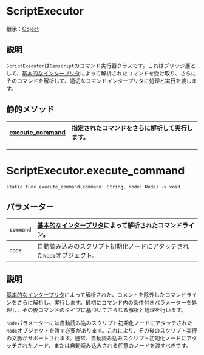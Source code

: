 # ScriptExecutor

継承：[Object](https://docs.godotengine.org/ja/stable/classes/class_object.html)

## 説明

`ScriptExecutor`は`Genscript`のコマンド実行器クラスです。これはブリッジ層として、[基本的なインタープリタ](BaseInterpreter.md)によって解析されたコマンドを受け取り、さらにそのコマンドを解析して、適切なコマンドインタープリタに処理と実行を渡します。

## 静的メソッド

|[execute_command](#scriptexecutorexecute_command)|指定されたコマンドをさらに解析して実行します。|
|:---|:---|

---

# ScriptExecutor.execute_command

`static func execute_command(command: String, node: Node) -> void`

## パラメーター

|`command`|[基本的なインタープリタ](BaseInterpreter.md)によって解析されたコマンドライン。|
|:---|:---|
|`node`|自動読み込みのスクリプト初期化ノードにアタッチされた`Node`オブジェクト。|

## 説明

[基本的なインタープリタ](BaseInterpreter.md)によって解析された、コメントを除外したコマンドラインをさらに解析し、実行します。最初にコマンド内の条件付きパラメーターを処理し、その後コマンドのタイプに基づいてさらなる解析と処理を行います。

`node`パラメーターには自動読み込みスクリプト初期化ノードにアタッチされた`Node`オブジェクトを渡す必要があります。これにより、その後のスクリプト実行の文脈がサポートされます。通常、自動読み込みスクリプト初期化ノードにアタッチされたノード、または自動読み込みされる任意のノードを渡すべきです。
